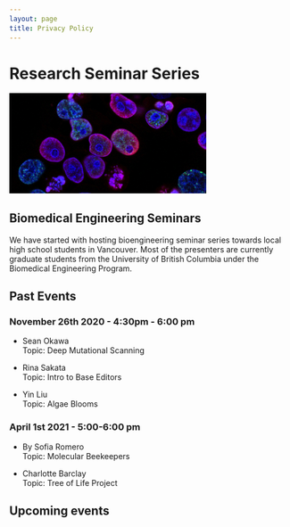 ```yaml
---
layout: page
title: Privacy Policy
---
```

# Research Seminar Series
<img width="70%" src="assets/img/portfolio/national-cancer-institute_cells.jpg">


## Biomedical Engineering Seminars
We have started with hosting bioengineering seminar series towards local high school students in Vancouver. 
Most of the presenters are currently graduate students from the University of British Columbia under the Biomedical Engineering Program.

## Past Events

### November 26th 2020 - 4:30pm - 6:00 pm

- Sean Okawa   
Topic: Deep Mutational Scanning

- Rina Sakata  
Topic: Intro to Base Editors

- Yin Liu   
Topic: Algae Blooms

### April 1st 2021 - 5:00-6:00 pm

- By Sofia Romero  
Topic: Molecular Beekeepers

- Charlotte Barclay   
Topic: Tree of Life Project


## Upcoming events

